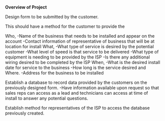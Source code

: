 **Overview of Project**

Design form to be submitted by the customer. 

This should have a method for the customer to provide the 

Who, 
-Name of the business that needs to be installed and appear on the account
-Contact information of representative of business that will be at location for install
What, 
-What type of service is desired by the potential customer
-What level of speed is that service to be delivered
-What type of equipment is needing to be provided by the ISP
-Is there any additional wiring desired to be completed by the ISP
When, 
-What is the desired install date for service to the business
-How long is the service desired
and Where.
-Address for the business to be installed

Establish a database to record data provided by the customers on the previously designed form.
-Have information available upon request so that sales reps can access as a lead and technicians can access at time of install to answer any potential questions. 

Establish method for representatives of the ISP to access the database previously created.

